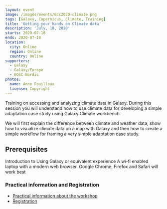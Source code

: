 ```yaml
---
layout: event
image: /images/events/Bcc2020-climate.png
tags: [Galaxy, Copernicus, Climate, Training]
title: 'Getting your hands on Climate data'
description: 'July, 18, 2020'
starts: 2020-07-18
ends: 2020-07-18
location:
  city: Online
  region: Online
  country: Online
supporters:
  - Galaxy
  - Galaxy/Europe
  - EOSC-Nordic
photos:
  name: Anne Fouilloux
  license: Copyright
---
```


Training on accessing and analyzing climate data in Galaxy. During this session you will understand how to use climate data for developing a simple adaptation case study using Galaxy Climate workbench. 


We will first explain the difference between climate and weather data; show how to visualize climate data on a map with Galaxy and then how to create a simple workflow for framing a very simple adaptation case study.

## Prerequisites

Introduction to Using Galaxy or equivalent experience
A wi-fi enabled laptop with a modern web browser. Google Chrome, Firefox and Safari will work best


### Practical information and Registration

- [Practical information about the workshop](https://bcc2020.sched.com/event/c5gP/getting-your-hands-on-climate-data)
- [Registration](https://bcc2020.github.io/Registration/)

